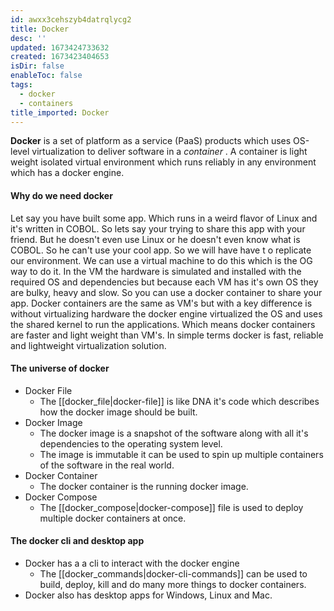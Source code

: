 ```yaml
---
id: awxx3cehszyb4datrqlycg2
title: Docker
desc: ''
updated: 1673424733632
created: 1673423404653
isDir: false
enableToc: false
tags:
  - docker
  - containers
title_imported: Docker
---
```


**Docker** is a set of platform as a service (PaaS) products which uses OS-level virtualization to deliver software in a _container_ . A container is light weight isolated virtual environment which runs reliably in any environment which has a docker engine.

#### Why do we need docker

Let say you have built some app. Which runs in a weird flavor of Linux  and it's written in COBOL. So lets say your trying to share this app with your friend. But he doesn't even use Linux or he doesn't even know what is COBOL. So he can't use your cool app. So we will  have have t o replicate our environment. We can use a virtual machine to do this which is the OG way to do it. In the VM the hardware is simulated and installed with the required OS and dependencies but because each VM has it's own OS they are bulky, heavy and slow. So you can use a docker container to share your app. Docker containers are the same as VM's but with a key difference is without virtualizing hardware the docker engine virtualized the OS and uses the shared kernel to run the applications. Which means docker containers are faster and light weight than VM's. In simple terms docker is fast, reliable and lightweight virtualization solution.

#### The universe of docker

- Docker File
  - The [[docker_file|docker-file]]  is like DNA it's code which describes how the docker image should be built.
- Docker Image
  - The docker image  is a snapshot of the software along with all it's dependencies to the operating system level.
  - The image is immutable it can be used to spin up multiple containers of the software in the real world.
- Docker Container
  - The docker container is the running docker image.
- Docker Compose
  - The [[docker_compose|docker-compose]] file is used to deploy multiple docker containers at once.

#### The docker cli and desktop app

- Docker has a a cli to interact with the docker engine
  - The [[docker_commands|docker-cli-commands]] can be used to build, deploy, kill and do many more things to docker containers.
- Docker also has desktop apps for Windows, Linux and Mac.  
